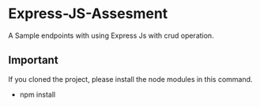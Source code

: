 # Express-JS-Assesment
A Sample endpoints with using Express Js with crud operation.

## Important
If you cloned the project, please install the node modules in this command.
- npm install
